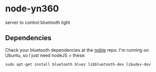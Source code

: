 # node-yn360
server to control bluetooth light

## Dependencies

Check your bluetooth dependencies at the [noble](https://github.com/abandonware/noble) repo. I'm running on Ubuntu, so I just need nodeJS + these:

```
sudo apt-get install bluetooth bluez libbluetooth-dev libudev-dev
```
